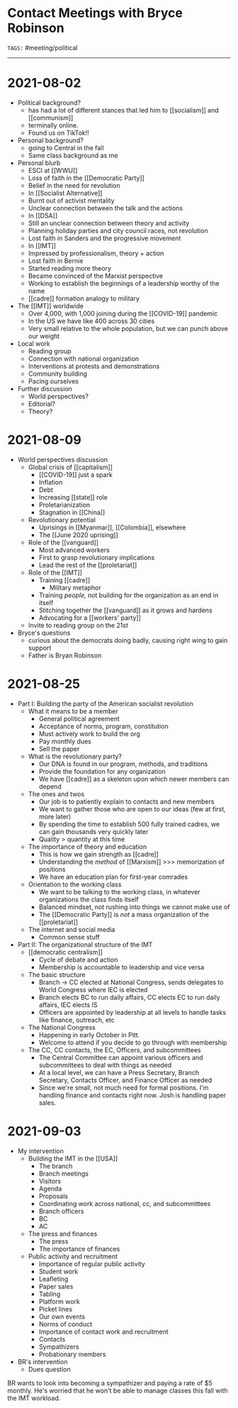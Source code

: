 # Contact Meetings with Bryce Robinson
`TAGS:` #meeting/political 

---
# 2021-08-02
- Political background?
	- has had a lot of different stances that led him to [[socialism]] and [[communism]]
	- terminally online.
	- Found us on TikTok!!
- Personal background?
	- going to Central in the fall
	- Same class background as me
- Personal blurb
	- ESCI at [[WWU]]
	- Loss of faith in the [[Democratic Party]]
	- Belief in the need for revolution
	- In [[Socialist Alternative]]
	- Burnt out of activist mentality
	- Unclear connection between the talk and the actions
	- In [[DSA]]
	- Still an unclear connection between theory and activity
	- Planning holiday parties and city council races, not revolution
	- Lost faith in Sanders and the progressive movement
	- In [[IMT]]
	- Impressed by professionalism, theory + action
	- Lost faith in Bernie
	- Started reading more theory
	- Became convinced of the Marxist perspective
	- Working to establish the beginnings of a leadership worthy of the name
	- [[cadre]] formation analogy to military 
- The [[IMT]] worldwide
	- Over 4,000, with 1,000 joining during the [[COVID-19]] pandemic
	- In the US we have like 400 across 30 cities
	- Very small relative to the whole population, but we can punch above our weight
- Local work
	- Reading group
	- Connection with national organization
	- Interventions at protests and demonstrations
	- Community building
	- Pacing ourselves
- Further discussion
	- World perspectives?
	- Editorial?
	- Theory?

# 2021-08-09
- World perspectives discussion
	- Global crisis of [[capitalism]]
		- [[COVID-19]] just a spark
		- Inflation
		- Debt
		- Increasing [[state]] role
		- Proletarianization
		- Stagnation in [[China]]
	- Revolutionary potential
		- Uprisings in [[Myanmar]], [[Colombia]], elsewhere
		- The [[June 2020 uprising]]
	- Role of the [[vanguard]]
		- Most advanced workers
		- First to grasp revolutionary implications
		- Lead the rest of the [[proletariat]]
	- Role of the [[IMT]]
		- Training [[cadre]]
			- Military metaphor
		- Training *people,* not building for the organization as an end in itself
		- Stitching together the [[vanguard]] as it grows and hardens
		- Advocating for a [[workers' party]]
	- Invite to reading group on the 21st
- Bryce's questions
	- curious about the democrats doing badly, causing right wing to gain support
	- Father is Bryan Robinson

# 2021-08-25
- Part I: Building the party of the American socialist revolution
	- What it means to be a member
		- General political agreement
		- Acceptance of norms, program, constitution
		- Must actively work to build the org
		- Pay monthly dues
		- Sell the paper
	- What is the revolutionary party?
		- Our DNA is found in our program, methods, and traditions
		- Provide the foundation for any organization
		- We have [[cadre]] as a skeleton upon which newer members can depend
	- The ones and twos
		- Our job is to patiently explain to contacts and new members
		- We want to gather those who are open to our ideas (few at first, more later)
		- By spending the time to establish 500 fully trained cadres, we can gain thousands very quickly later
		- Quality > quantity at this time
	- The importance of theory and education
		- This is how we gain strength as [[cadre]]
		- Understanding the *method* of [[Marxism]] >>> memorization of positions
		- We have an education plan for first-year comrades
	- Orientation to the working class
		- We want to be talking to the working class, in whatever organizations the class finds itself
		- Balanced mindset, not rushing into things we cannot make use of
		- The [[Democratic Party]] is *not* a mass organization of the [[proletariat]]
	- The internet and social media
		- Common sense stuff
- Part II: The organizational structure of the IMT
	- [[democratic centralism]]
		- Cycle of debate and action
		- Membership is accountable to leadership and vice versa
	- The basic structure
		- Branch -> CC elected at National Congress, sends delegates to World Congress where IEC is elected
		- Branch elects BC to run daily affairs, CC elects EC to run daily affairs, IEC elects IS
		- Officers are appointed by leadership at all levels to handle tasks like finance, outreach, etc
	- The National Congress
		- Happening in early October in Pitt. 
		- Welcome to attend if you decide to go through with membership
	- The CC, CC contacts, the EC, Officers, and subcommittees
		- The Central Committee can appoint various officers and subcommittees to deal with things as needed
		- At a local level, we can have a Press Secretary, Branch Secretary, Contacts Officer, and Finance Officer as needed
		- Since we're small, not much need for formal positions. I'm handling finance and contacts right now. Josh is handling paper sales. 


# 2021-09-03
- My intervention
	- Building the IMT in the [[USA]]
		- The branch
		- Branch meetings
		- Visitors
		- Agenda
		- Proposals
		- Coordinating work across national, cc, and subcommittees
		- Branch officers
		- BC
		- AC
	- The press and finances
		- The press
		- The importance of finances
	- Public activity and recruitment
		- Importance of regular public activity
		- Student work
		- Leafleting
		- Paper sales
		- Tabling
		- Platform work
		- Picket lines
		- Our own events
		- Norms of conduct 
		- Importance of contact work and recruitment
		- Contacts
		- Sympathizers
		- Probationary members
- BR's intervention
	- Dues question

BR wants to look into becoming a sympathizer and paying a rate of $5 monthly. He's worried that he won't be able to manage classes this fall with the IMT workload. 